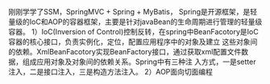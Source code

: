 刚刚学学了SSM，SpringMVC + Spring + MyBatis，
Spring是开源框架，是轻量级的IoC和AOP的容器框架，主要是针对javaBean的生命周期进行管理的轻量级容器。
1）IoC(Inversion of Control)控制反转，在spring中BeanFacotory是IoC容器的核心接口，负责实例化，定位，配置应用程序中的对象及建立
这些对象间的依赖。XmlBeanFacotory实现BeanFactory接口，通过获取xml配置文件数据，组成应用对象及对象间的依赖关系。Spring中有三种注
入方式，一是setter注入，二是接口注入，三是构造方法注入。 
2）AOP面向切面编程 
